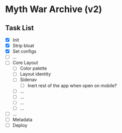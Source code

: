 # Myth War Archive (v2)

## Task List

- [x] Init
- [x] Strip bloat
- [x] Set configs
- [ ] ...
- [ ] Core Layout
  - [ ] Color palette
  - [ ] Layout identity
  - [ ] Sidenav
    - [ ] Inert rest of the app when open on mobile?
  - [ ] ...
  - [ ] ...
  - [ ] ...
  - [ ] ...
- [ ] ...
- [ ] Metadata
- [ ] Deploy
